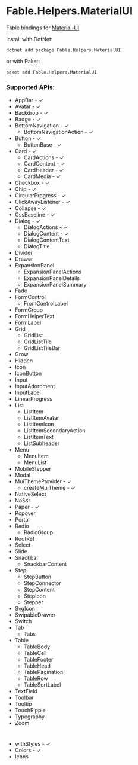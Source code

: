 # Fable.Helpers.MaterialUI

Fable bindings for [Material-UI](https://material-ui.com)

install with DotNet:
```
dotnet add package Fable.Helpers.MaterialUI
```
or with Paket:
```
paket add Fable.Helpers.MaterialUI
``` 
### Supported APIs:

* AppBar - ✓
* Avatar - ✓
* Backdrop - ✓
* Badge - ✓
* BottomNavigation - ✓
  * BottomNavigationAction - ✓
* Button - ✓
  * ButtonBase - ✓
* Card - ✓
  * CardActions - ✓
  * CardContent - ✓
  * CardHeader - ✓
  * CardMedia - ✓
* Checkbox - ✓
* Chip - ✓
* CircularProgress - ✓
* ClickAwayListener - ✓
* Collapse - ✓
* CssBaseline - ✓
* Dialog - ✓
  * DialogActions - ✓
  * DialogContent - ✓
  * DialogContentText
  * DialogTitle
* Divider
* Drawer
* ExpansionPanel
  * ExpansionPanelActions
  * ExpansionPanelDetails
  * ExpansionPanelSummary
* Fade
* FormControl
  * FromControlLabel
* FormGroup
* FormHelperText
* FormLabel
* Grid
  * GridList
  * GridListTile
  * GridListTileBar
* Grow
* Hidden
* Icon
* IconButton
* Input
 * InputAdornment
 * InputLabel
* LinearProgress
* List
  * ListItem
  * ListItemAvatar
  * ListItemIcon
  * ListItemSecondaryAction
  * ListItemText
  * ListSubheader
* Menu
  * MenuItem
  * MenuList
* MobileStepper
* Modal
* MuiThemeProvider - ✓
  * createMuiTheme - ✓
* NativeSelect
* NoSsr
* Paper - ✓
* Popover
* Portal
* Radio
  * RadioGroup
* RootRef
* Select
* Slide
* Snackbar
  * SnackbarContent
* Step
  * StepButton
  * StepConnector
  * StepContent
  * StepIcon
  * Stepper
* SvgIcon
* SwipableDrawer
* Switch
* Tab
  * Tabs
* Table
  * TableBody
  * TableCell
  * TableFooter
  * TableHead
  * TablePagination
  * TableRow
  * TableSortLabel
* TextField
* Toolbar
* Tooltip
* TouchRipple
* Typography
* Zoom

# 
* withStyles - ✓
* Colors - ✓
* Icons
